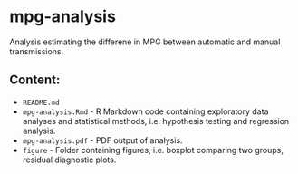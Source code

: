 # mpg-analysis
Analysis estimating the differene in MPG between automatic and manual transmissions.

## Content:
+ `README.md`
+ `mpg-analysis.Rmd` - R Markdown code containing exploratory data analyses and statistical methods, i.e. hypothesis testing and regression analysis.
+ `mpg-analysis.pdf` - PDF output of analysis.
+ `figure` - Folder containing figures, i.e. boxplot comparing two groups, residual diagnostic plots. 
